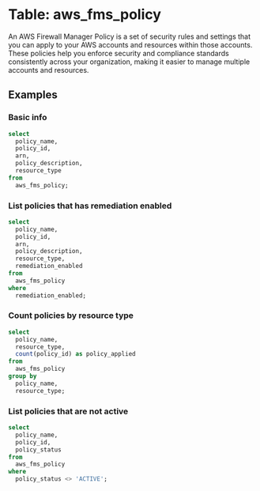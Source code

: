 # Table: aws_fms_policy

An AWS Firewall Manager Policy is a set of security rules and settings that you can apply to your AWS accounts and resources within those accounts. These policies help you enforce security and compliance standards consistently across your organization, making it easier to manage multiple accounts and resources.

## Examples

### Basic info

```sql
select
  policy_name,
  policy_id,
  arn,
  policy_description,
  resource_type
from
  aws_fms_policy;
```

### List policies that has remediation enabled

```sql
select
  policy_name,
  policy_id,
  arn,
  policy_description,
  resource_type,
  remediation_enabled
from
  aws_fms_policy
where
  remediation_enabled;
```

### Count policies by resource type

```sql
select
  policy_name,
  resource_type,
  count(policy_id) as policy_applied
from
  aws_fms_policy
group by
  policy_name,
  resource_type;
```

### List policies that are not active

```sql
select
  policy_name,
  policy_id,
  policy_status
from
  aws_fms_policy
where
  policy_status <> 'ACTIVE';
```
